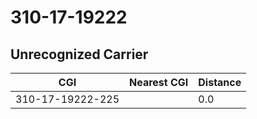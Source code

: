 # 310-17-19222
## Unrecognized Carrier


| CGI | Nearest CGI | Distance |
|-----|-------------|----------|
| 310-17-19222-225 |  | 0.0 |
